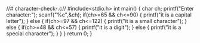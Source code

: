 //# character-check-.c//
#include<stdio.h>
int main()
{
    char ch;
    printf("Enter character:");
    scanf("%c",&ch);
    if(ch>=65 && ch<=90)
    {
        printf("it is a capital letter");
    }
    else
    {
        if(ch>=97 && ch<=122)
        {
            printf("it is a small character");
        }
        else
        {
            if(ch>=48 && ch<=57)
            {
                printf("it is a digit");
            }
            else
            {
                printf("it is a special character");
            }
        }
    }
    return 0;
}
